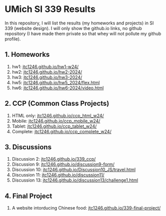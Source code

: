 # UMich SI 339 Results

In this repository, I will list the results (my homeworks and projects) in SI 339 (website design). I will only show the github.io links, no github repository (I have made them private so that whey will not pollute my github profile).

## 1. Homeworks

1. hw1: [jtc1246.github.io/hw1-w24/](https://jtc1246.github.io/hw1-w24/)
2. hw2: [jtc1246.github.io/hw2-2024/](https://jtc1246.github.io/hw2-2024/)
3. hw3: [jtc1246.github.io/hw3-2024/](https://jtc1246.github.io/hw3-2024/)
4. hw5: [jtc1246.github.io/hw5_2024/flex.html](https://jtc1246.github.io/hw5_2024/flex.html)
5. hw6: [jtc1246.github.io/hw6-2024/video.html](https://jtc1246.github.io/hw6-2024/video.html)

## 2. CCP (Common Class Projects)

1. HTML only: [jtc1246.github.io/ccp_html_w24/](https://jtc1246.github.io/ccp_html_w24/)
2. Mobile: [jtc1246.github.io/ccp_mobile_w24/](https://jtc1246.github.io/ccp_mobile_w24/)
3. Tablet: [jtc1246.github.io/ccp_tablet_w24/](https://jtc1246.github.io/ccp_tablet_w24/)
4. Complete: [jtc1246.github.io/ccp_complete_w24/](https://jtc1246.github.io/ccp_complete_w24/)

## 3. Discussions

1. Discussion 2: [jtc1246.github.io/339_ccp/](https://jtc1246.github.io/339_ccp/)
2. Discussion 9: [jtc1246.github.io/discussion9-form/](https://jtc1246.github.io/discussion9-form/)
3. Discussion 10: [jtc1246.github.io/Discussion10_JS/travel.html](https://jtc1246.github.io/Discussion10_JS/travel.html)
4. Discussion 11: [jtc1246.github.io/discussion11/](https://jtc1246.github.io/discussion11/)
5. Discussion 13: [jtc1246.github.io/discussion13/challenge1.html](https://jtc1246.github.io/discussion13/challenge1.html)

## 4. Final Project

1. A website intorducing Chinese food: [jtc1246.github.io/339-final-project/](https://jtc1246.github.io/339-final-project/)
